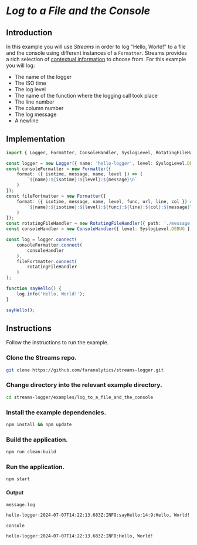 # *Log to a File and the Console*

## Introduction

In this example you will use *Streams* in order to log "Hello, World!" to a file and the console using different instances of a `Formatter`.  Streams provides a rich selection of [contextual information](https://github.com/faranalytics/streams-logger/tree/main?tab=readme-ov-file#log-context-properties) to choose from.  For this example you will log:

- The name of the logger
- The ISO time
- The log level
- The name of the function where the logging call took place
- The line number
- The column number
- The log message
- A newline

## Implementation

```ts
import { Logger, Formatter, ConsoleHandler, SyslogLevel, RotatingFileHandler } from 'streams-logger';

const logger = new Logger({ name: 'hello-logger', level: SyslogLevel.DEBUG });
const consoleFormatter = new Formatter({
    format: ({ isotime, message, name, level }) => (
        `${name}:${isotime}:${level}:${message}\n`
    )
});
const fileFortmatter = new Formatter({
    format: ({ isotime, message, name, level, func, url, line, col }) => (
        `${name}:${isotime}:${level}:${func}:${line}:${col}:${message}\n`
    )
});
const rotatingFileHandler = new RotatingFileHandler({ path: './message.log', rotationLimit: 0, level: SyslogLevel.DEBUG });
const consoleHandler = new ConsoleHandler({ level: SyslogLevel.DEBUG });

const log = logger.connect(
    consoleFormatter.connect(
        consoleHandler
    ),
    fileFortmatter.connect(
        rotatingFileHandler
    )
);

function sayHello() {
    log.info('Hello, World!');
}

sayHello();
```

## Instructions

Follow the instructions to run the example.

### Clone the Streams repo.

```bash
git clone https://github.com/faranalytics/streams-logger.git
```

### Change directory into the relevant example directory.

```bash
cd streams-logger/examples/log_to_a_file_and_the_console
```

### Install the example dependencies.

```bash
npm install && npm update
```

### Build the application.

```bash
npm run clean:build
```

### Run the application.

```bash
npm start
```

#### Output

`message.log`
```bash
hello-logger:2024-07-07T14:22:13.683Z:INFO:sayHello:14:9:Hello, World!
```
`console`
```bash
hello-logger:2024-07-07T14:22:13.683Z:INFO:Hello, World!
```